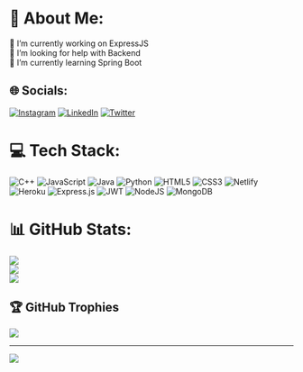 # 💫 About Me:
🔭 I’m currently working on ExpressJS<br>🤝 I’m looking for help with Backend<br>🌱 I’m currently learning Spring Boot<br>


## 🌐 Socials:
[![Instagram](https://img.shields.io/badge/Instagram-%23E4405F.svg?logo=Instagram&logoColor=white)](https://instagram.com/shakthivel_028) [![LinkedIn](https://img.shields.io/badge/LinkedIn-%230077B5.svg?logo=linkedin&logoColor=white)](https://linkedin.com/in/shakthivel2802) [![Twitter](https://img.shields.io/badge/Twitter-%231DA1F2.svg?logo=Twitter&logoColor=white)](https://twitter.com/SHAKTHI23251509) 

# 💻 Tech Stack:
![C++](https://img.shields.io/badge/c++-%2300599C.svg?style=for-the-badge&logo=c%2B%2B&logoColor=white) ![JavaScript](https://img.shields.io/badge/javascript-%23323330.svg?style=for-the-badge&logo=javascript&logoColor=%23F7DF1E) ![Java](https://img.shields.io/badge/java-%23ED8B00.svg?style=for-the-badge&logo=java&logoColor=white) ![Python](https://img.shields.io/badge/python-3670A0?style=for-the-badge&logo=python&logoColor=ffdd54) ![HTML5](https://img.shields.io/badge/html5-%23E34F26.svg?style=for-the-badge&logo=html5&logoColor=white) ![CSS3](https://img.shields.io/badge/css3-%231572B6.svg?style=for-the-badge&logo=css3&logoColor=white) ![Netlify](https://img.shields.io/badge/netlify-%23000000.svg?style=for-the-badge&logo=netlify&logoColor=#00C7B7) ![Heroku](https://img.shields.io/badge/heroku-%23430098.svg?style=for-the-badge&logo=heroku&logoColor=white) ![Express.js](https://img.shields.io/badge/express.js-%23404d59.svg?style=for-the-badge&logo=express&logoColor=%2361DAFB) ![JWT](https://img.shields.io/badge/JWT-black?style=for-the-badge&logo=JSON%20web%20tokens) ![NodeJS](https://img.shields.io/badge/node.js-6DA55F?style=for-the-badge&logo=node.js&logoColor=white) ![MongoDB](https://img.shields.io/badge/MongoDB-%234ea94b.svg?style=for-the-badge&logo=mongodb&logoColor=white)
# 📊 GitHub Stats:
![](https://github-readme-stats.vercel.app/api?username=SHAKTHI-VEL&theme=dracula&hide_border=false&include_all_commits=true&count_private=true)<br/>
![](https://github-readme-streak-stats.herokuapp.com/?user=SHAKTHI-VEL&theme=dracula&hide_border=false)<br/>
![](https://github-readme-stats.vercel.app/api/top-langs/?username=SHAKTHI-VEL&theme=dracula&hide_border=false&include_all_commits=true&count_private=true&layout=compact)

## 🏆 GitHub Trophies
![](https://github-profile-trophy.vercel.app/?username=SHAKTHI-VEL&theme=gruvbox&no-frame=false&no-bg=false&margin-w=4)

---
[![](https://visitcount.itsvg.in/api?id=SHAKTHI-VEL&icon=0&color=0)](https://visitcount.itsvg.in)

